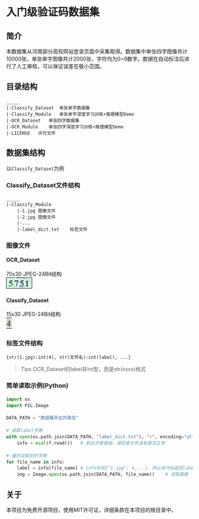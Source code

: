# 入门级验证码数据集

## 简介
本数据集从河南部分高校网站登录页面中采集取得。数据集中单张四字图像共计10000张，单张单字图像共计2000张，字符均为0~9数字。数据在自动标注后进行了人工审核，可以保证误差在极小范围。
## 目录结构
```
_____
|-Classify_Dataset  单张单字数据集
|-Classify_Module   单张单字深度学习训练+推理模型Demo
|-OCR_Dataset   单张四字数据集
|-OCR_Module    单张四字深度学习训练+推理模型Demo
|-LICENSE   许可文件
```
## 数据集结构

以`Classify_Dataset`为例

### Classify_Dataset文件结构
```
_____
|-Classify_Module
    |-1.jpg 图像文件
    |-2.jpg 图像文件
    |-...
    |-label_dict.txt    标签文件

```
### 图像文件
#### OCR_Dataset  
70x30 JPEG-24Bit结构  
![示例数据](OCR_Dataset/1.jpg)  
#### Classify_Dataset
15x30 JPEG-24Bit结构  
![示例数据](Classify_Dataset/1.jpg)  


### 标签文件结构
`{str(1.jpg):int(4), str(文件名):int(label), ...}`
> Tips OCR_Dataset的label非int型，而是str(xxxx)格式

### 简单读取示例(Python)
```python
import os
import PIL.Image

DATA_PATH = "数据集所在的路径"

# 读取label字典
with open(os.path.join(DATA_PATH, "label_dict.txt"), "r", encoding="utf-8") as f:
    info = eval(f.read())   # 若此步骤报错，请检查文件读取是否正常

# 遍历读取到的字典
for file_name in info:
    label = info[file_name] # info形如{"1.jpg": 4,...}，所以该代码返回label值
    img = Image.open(os.path.join(DATA_PATH, file_name))    # 读取图像
```


## 关于
本项目为免费开源项目，使用MIT许可证，详细条款在本项目的根目录中。


